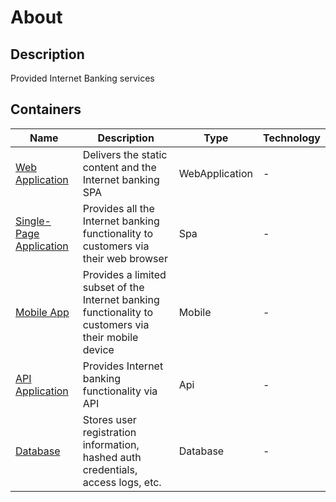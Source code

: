 # About

## Description
Provided Internet Banking services


## Containers

| Name | Description | Type | Technology |
| ---- | ----------- | ---- | ---------- |
| [Web Application](./Containers/Web%20Application/README.md) | Delivers the static content and the Internet banking SPA | WebApplication | - |
| [Single-Page Application](./Containers/Single-Page%20Application/README.md) | Provides all the Internet banking functionality to customers via their web browser | Spa | - |
| [Mobile App](./Containers/Mobile%20App/README.md) | Provides a limited subset of the Internet banking functionality to customers via their mobile device | Mobile | - |
| [API Application](./Containers/API%20Application/README.md) | Provides Internet banking functionality via API | Api | - |
| [Database](./Containers/Database/README.md) | Stores user registration information, hashed auth credentials, access logs, etc. | Database | - |

